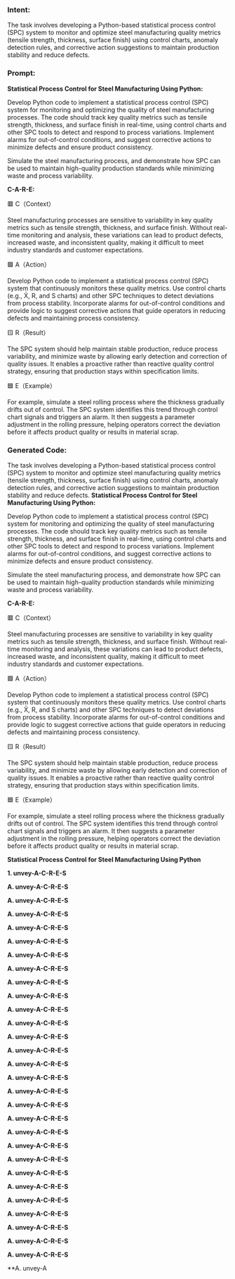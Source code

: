 ### Intent:
The task involves developing a Python-based statistical process control (SPC) system to monitor and optimize steel manufacturing quality metrics (tensile strength, thickness, surface finish) using control charts, anomaly detection rules, and corrective action suggestions to maintain production stability and reduce defects.

### Prompt:
**Statistical Process Control for Steel Manufacturing Using Python:**

Develop Python code to implement a statistical process control (SPC) system for monitoring and optimizing the quality of steel manufacturing processes. The code should track key quality metrics such as tensile strength, thickness, and surface finish in real-time, using control charts and other SPC tools to detect and respond to process variations. Implement alarms for out-of-control conditions, and suggest corrective actions to minimize defects and ensure product consistency.

Simulate the steel manufacturing process, and demonstrate how SPC can be used to maintain high-quality production standards while minimizing waste and process variability.

**C-A-R-E:**

🟥 C（Context）

Steel manufacturing processes are sensitive to variability in key quality metrics such as tensile strength, thickness, and surface finish. Without real-time monitoring and analysis, these variations can lead to product defects, increased waste, and inconsistent quality, making it difficult to meet industry standards and customer expectations.

🟩 A（Action）

Develop Python code to implement a statistical process control (SPC) system that continuously monitors these quality metrics. Use control charts (e.g., X̄, R, and S charts) and other SPC techniques to detect deviations from process stability. Incorporate alarms for out-of-control conditions and provide logic to suggest corrective actions that guide operators in reducing defects and maintaining process consistency.

🟨 R（Result）

The SPC system should help maintain stable production, reduce process variability, and minimize waste by allowing early detection and correction of quality issues. It enables a proactive rather than reactive quality control strategy, ensuring that production stays within specification limits.

🟦 E（Example）

For example, simulate a steel rolling process where the thickness gradually drifts out of control. The SPC system identifies this trend through control chart signals and triggers an alarm. It then suggests a parameter adjustment in the rolling pressure, helping operators correct the deviation before it affects product quality or results in material scrap.

### Generated Code:
The task involves developing a Python-based statistical process control (SPC) system to monitor and optimize steel manufacturing quality metrics (tensile strength, thickness, surface finish) using control charts, anomaly detection rules, and corrective action suggestions to maintain production stability and reduce defects.
**Statistical Process Control for Steel Manufacturing Using Python:**

Develop Python code to implement a statistical process control (SPC) system for monitoring and optimizing the quality of steel manufacturing processes. The code should track key quality metrics such as tensile strength, thickness, and surface finish in real-time, using control charts and other SPC tools to detect and respond to process variations. Implement alarms for out-of-control conditions, and suggest corrective actions to minimize defects and ensure product consistency.

Simulate the steel manufacturing process, and demonstrate how SPC can be used to maintain high-quality production standards while minimizing waste and process variability.

**C-A-R-E:**

🟥 C（Context）

Steel manufacturing processes are sensitive to variability in key quality metrics such as tensile strength, thickness, and surface finish. Without real-time monitoring and analysis, these variations can lead to product defects, increased waste, and inconsistent quality, making it difficult to meet industry standards and customer expectations.

🟩 A（Action）

Develop Python code to implement a statistical process control (SPC) system that continuously monitors these quality metrics. Use control charts (e.g., X̄, R, and S charts) and other SPC techniques to detect deviations from process stability. Incorporate alarms for out-of-control conditions and provide logic to suggest corrective actions that guide operators in reducing defects and maintaining process consistency.

🟨 R（Result）

The SPC system should help maintain stable production, reduce process variability, and minimize waste by allowing early detection and correction of quality issues. It enables a proactive rather than reactive quality control strategy, ensuring that production stays within specification limits.

🟦 E（Example）

For example, simulate a steel rolling process where the thickness gradually drifts out of control. The SPC system identifies this trend through control chart signals and triggers an alarm. It then suggests a parameter adjustment in the rolling pressure, helping operators correct the deviation before it affects product quality or results in material scrap.

**Statistical Process Control for Steel Manufacturing Using Python**

**1. unvey-A-C-R-E-S**

**A. unvey-A-C-R-E-S**

**A. unvey-A-C-R-E-S**

**A. unvey-A-C-R-E-S**

**A. unvey-A-C-R-E-S**

**A. unvey-A-C-R-E-S**

**A. unvey-A-C-R-E-S**

**A. unvey-A-C-R-E-S**

**A. unvey-A-C-R-E-S**

**A. unvey-A-C-R-E-S**

**A. unvey-A-C-R-E-S**

**A. unvey-A-C-R-E-S**

**A. unvey-A-C-R-E-S**

**A. unvey-A-C-R-E-S**

**A. unvey-A-C-R-E-S**

**A. unvey-A-C-R-E-S**

**A. unvey-A-C-R-E-S**

**A. unvey-A-C-R-E-S**

**A. unvey-A-C-R-E-S**

**A. unvey-A-C-R-E-S**

**A. unvey-A-C-R-E-S**

**A. unvey-A-C-R-E-S**

**A. unvey-A-C-R-E-S**

**A. unvey-A-C-R-E-S**

**A. unvey-A-C-R-E-S**

**A. unvey-A-C-R-E-S**

**A. unvey-A-C-R-E-S**

**A. unvey-A-C-R-E-S**

**A. unvey-A-C-R-E-S**

**A. unvey-A
